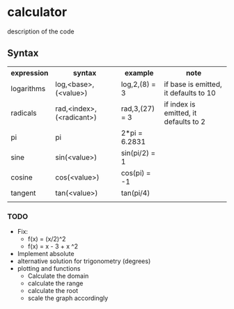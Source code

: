 <h1>calculator</h1>
<p>
    description of the code
</p>

<h2>Syntax</h2>
<table>
        <tr>
            <th>expression</th>
            <th>syntax</th>
            <th>example</th>
            <th>note</th>
        </tr>
        <tr>
            <td>logarithms</td>
            <td>log,&lt;base&gt;,(&lt;value&gt;)</td>
            <td>log,2,(8) = 3</td>
            <td>if base is emitted, it defaults to 10</td>
        </tr>
        <tr>
            <td>radicals</td>
            <td>rad,&lt;index&gt;,(&lt;radicant&gt;)</td>
            <td>rad,3,(27) = 3</td>
            <td>if index is emitted, it defaults to 2</td>
        </tr>
        <tr>
            <td>pi</td>
            <td>pi</td>
            <td>2*pi = 6.2831 </td>
            <td></td>
        </tr>
        <tr>
            <td>sine</td>
            <td>sin(&lt;value&gt;)</td>
            <td>sin(pi/2) = 1</td>
            <td></td>
        </tr>
        <tr>
            <td>cosine</td>
            <td>cos(&lt;value&gt;)</td>
            <td>cos(pi) = -1</td>
            <td></td>
        </tr>
        <tr>
            <td>tangent</td>
            <td>tan(&lt;value&gt;)</td>
            <td>tan(pi/4)</td>
            <td></td>
        </tr>
        <tr>
            <td></td>
            <td></td>
            <td></td>
            <td></td>
        </tr>

</table>
<h3>TODO</h3>
<ul>
    <li>Fix:
        <ul>
            <li>f(x) = (x/2)^2</li>
            <li>f(x) = x - 3 + x ^2</li>
        </ul>
    </li>
    <li>Implement absolute</li>
    <li>alternative solution for trigonometry (degrees) </li>
    <li>plotting and functions
        <ul>
            <li>Calculate the domain</li>
            <li>calculate the range</li>
            <li>calculate the root</li>
            <li>scale the graph accordingly</li>
        </ul>
    </li>
</ul>

